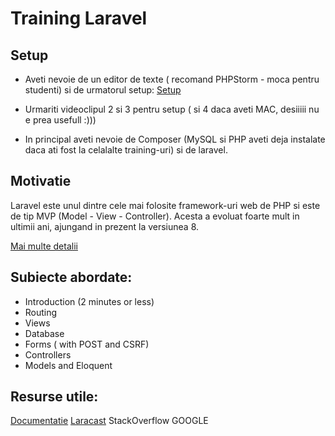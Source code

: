 # Training Laravel

## Setup

- Aveti nevoie de un editor de texte ( recomand PHPStorm - moca pentru studenti) si de urmatorul setup: [Setup](https://laracasts.com/series/laravel-6-from-scratch/episodes/2)

- Urmariti videoclipul 2 si 3 pentru setup ( si 4 daca aveti MAC, desiiiii nu e prea usefull :)))
- In principal aveti nevoie de Composer (MySQL si PHP aveti deja instalate daca ati fost la celalalte training-uri) si de laravel.

## Motivatie

Laravel este unul dintre cele mai folosite framework-uri web de PHP si este de tip MVP (Model - View - Controller). Acesta a evoluat foarte mult in ultimii ani, ajungand in prezent la versiunea 8. 

[Mai multe detalii](https://www.endivesoftware.com/blog/why-choose-laravel-framework-for-web-development/)

## Subiecte abordate:

- Introduction (2 minutes or less)
- Routing
- Views
- Database
- Forms ( with POST and CSRF)
- Controllers
- Models and Eloquent


## Resurse utile:
[Documentatie](hhttps://laravel.com/docs/8.x)
[Laracast](https://laracasts.com/series/laravel-6-from-scratch)
StackOverflow
GOOGLE

